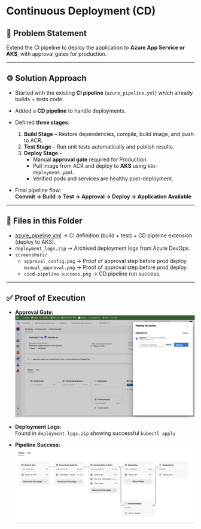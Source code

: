 # Continuous Deployment (CD)

## 📌 Problem Statement
Extend the CI pipeline to deploy the application to **Azure App Service or AKS**, with approval gates for production.

---

## ⚙️ Solution Approach
- Started with the existing **CI pipeline** (`azure_pipeline.yml`) which already builds + tests code.
- Added a **CD pipeline** to handle deployments.
- Defined **three stages**:
  1. **Build Stage** – Restore dependencies, compile, build image, and push to ACR.
  2. **Test Stage** – Run unit tests automatically and publish results.
  3. **Deploy Stage** – 
     - Manual **approval gate** required for Production.
     - Pull image from ACR and deploy to **AKS** using `k8s-deployment.yaml`.
     - Verified pods and services are healthy post-deployment.

- Final pipeline flow:  
  **Commit → Build → Test → Approval → Deploy → Application Available**

---

## 📂 Files in this Folder
- [azure_pipeline.yml](../../dotnet-sample-project/azure-pipeline.yml) → CI definition (build + test) + CD pipeline extension (deploy to AKS). 
- `deployment_logs.zip` → Archived deployment logs from Azure DevOps.  
- `screenshots/`  
  - `approval_config.png` → Proof of approval step before prod deploy.
    `manual_approval.png` → Proof of approval step before prod deploy.
  - `cicd-pipeline-success.png` → CD pipeline run success.  

---

## ✅ Proof of Execution
- **Approval Gate:**  
  ![Approval Gate](screenshots/manual_approval.png)

- **Deployment Logs:**  
  Found in `deployment.logs.zip` showing successful `kubectl apply` 

- **Pipeline Success:**  
  ![CICD Pipeline Success](screenshots/cicd_pipeline_success.png)

